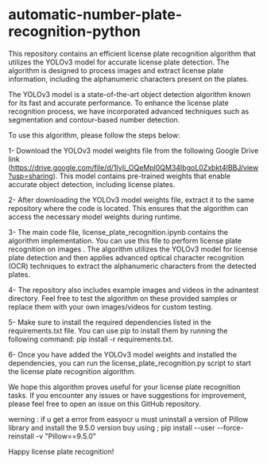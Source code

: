 # automatic-number-plate-recognition-python
This repository contains an efficient license plate recognition algorithm that utilizes the YOLOv3 model for accurate license plate detection. The algorithm is designed to process images and extract license plate information, including the alphanumeric characters present on the plates.

The YOLOv3 model is a state-of-the-art object detection algorithm known for its fast and accurate performance. To enhance the license plate recognition process, we have incorporated advanced techniques such as segmentation and contour-based number detection.

To use this algorithm, please follow the steps below:

1- Download the YOLOv3 model weights file from the following Google Drive link (https://drive.google.com/file/d/1IyIi_OQeMpl0QM34IbgoL0Zxbkt4IBBJ/view?usp=sharing). This model contains pre-trained weights that enable accurate object detection, including license plates.

2- After downloading the YOLOv3 model weights file, extract  it to the same repository where the code is located. This ensures that the algorithm can access the necessary model weights during runtime.

3- The main code file, license_plate_recognition.ipynb contains the algorithm implementation. You can use this file to perform license plate recognition on images . The algorithm utilizes the YOLOv3 model for license plate detection and then applies advanced optical character recognition (OCR) techniques to extract the alphanumeric characters from the detected plates.

4- The repository also includes example images and videos in the adnantest directory. Feel free to test the algorithm on these provided samples or replace them with your own images/videos for custom testing.

5- Make sure to install the required dependencies listed in the requirements.txt file. You can use pip to install them by running the following command: pip install -r requirements.txt.

6- Once you have added the YOLOv3 model weights and installed the dependencies, you can run the license_plate_recognition.py script to start the license plate recognition algorithm.

We hope this algorithm proves useful for your license plate recognition tasks. If you encounter any issues or have suggestions for improvement, please feel free to open an issue on this GitHub repository.

werning : if u get a error from easyocr u must uninstall a version of Pillow library and install the 9.5.0 version buy using ; pip install --user --force-reinstall -v "Pillow==9.5.0"


Happy license plate recognition!
